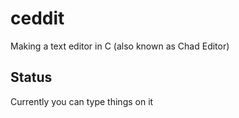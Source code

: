 # ceddit

Making a text editor in C (also known as Chad Editor)


## Status

Currently you can type things on it
